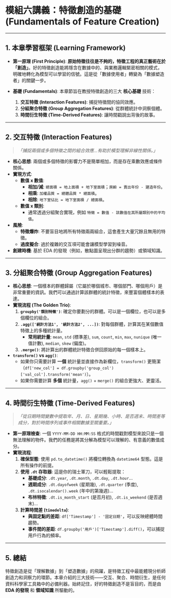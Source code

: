 # 模組六講義：特徵創造的基礎 (Fundamentals of Feature Creation)

---

## 1. 本章學習框架 (Learning Framework)

- **第一原理 (First Principle)**: **原始特徵往往是不夠的，特徵工程的真正藝術在於「創造」**。好的特徵創造能將隱含在數據中的、與業務邏輯緊密相關的模式，明確地轉化為模型可以學習的信號。這是從「數據使用者」轉變為「數據塑造者」的關鍵一步。

- **基礎 (Fundamentals)**: 本章節旨在教授特徵創造的三大 **核心基礎** 技術：
  1.  **交互特徵 (Interaction Features)**: 捕捉特徵間的協同效應。
  2.  **分組聚合特徵 (Group Aggregation Features)**: 從群體統計中洞察個體。
  3.  **時間衍生特徵 (Time-Derived Features)**: 讓時間戳說出背後的故事。

---

## 2. 交互特徵 (Interaction Features)

> *「捕捉兩個或多個特徵之間的組合效應...有助於模型理解非線性關係。」*

- **核心思想**: 兩個或多個特徵的影響力不是簡單相加，而是存在乘數效應或條件關係。
- **實現方式**:
  - **數值 x 數值**:
    - **相加/減**: `總面積 = 地上面積 + 地下室面積`；`房齡 = 賣出年份 - 建造年份`。
    - **相乘**: `加權品質 = 總體品質 * 總面積`。
    - **相除**: `地下室佔比 = 地下室面積 / 總面積`。
  - **數值 x 類別**:
    - 通常透過分組聚合實現，例如 `特徵 = 數值 - 該數值在其所屬類別中的平均值`。
- **風險**:
  - **特徵爆炸**: 不要盲目地將所有特徵兩兩組合，這會產生大量冗餘且無用的特徵。
  - **過度擬合**: 過於複雜的交互項可能會讓模型學習到噪音。
- **創建時機**: 基於 EDA 的發現（例如，散點圖呈現出分群的趨勢）或領域知識。

---

## 3. 分組聚合特徵 (Group Aggregation Features)

- **核心思想**: 一個樣本的群體歸屬（它屬於哪個城市、哪個部門、哪個用戶）是非常重要的資訊。我們可以通過計算該群體的統計特徵，來豐富個體樣本的表達。
- **實現流程 (The Golden Trio)**:
  1.  **`groupby('類別特徵')`**: 確定你要劃分的群體。可以是一個欄位，也可以是多個欄位的組合。
  2.  **`.agg(['統計方法1', '統計方法2', ...])`**: 對每個群體，計算其在某個數值特徵上的多種統計量。
      - **常用統計量**: `mean`, `std` (標準差), `sum`, `count`, `min`, `max`, `nunique` (唯一值計數), `median`, `skew` (偏度)。
  3.  **`.merge()`**: 將計算出的群體統計特徵合併回原始的每一個樣本上。
- **`transform()` vs `agg()`**:
  - 如果你只需要計算 **一個** 統計量並直接作為新欄位，`transform()` 更簡潔（`df['new_col'] = df.groupby('group_col')['val_col'].transform('mean')`）。
  - 如果你需要計算 **多個** 統計量，`agg()` + `merge()` 的組合更強大、更靈活。

---

## 4. 時間衍生特徵 (Time-Derived Features)

> *「從日期時間變數中提取年、月、日、星期幾、小時、是否週末、時間差等成分，對於時間序列或事件相關數據至關重要。」*

- **第一原理檢查**: 一個 `YYYY-MM-DD HH:MM:SS` 格式的時間戳對模型來說只是一個無法理解的物件。我們的任務是將其分解為模型可以理解的、有意義的數值成分。
- **實現流程**:
  1.  **確保型態**: 使用 `pd.to_datetime()` 將欄位轉換為 `datetime64` 型態。這是所有操作的前提。
  2.  **使用 `.dt` 存取器**: 這是你的瑞士軍刀，可以輕鬆提取：
      - **基礎成分**: `.dt.year`, `.dt.month`, `.dt.day`, `.dt.hour`...
      - **週期成分**: `.dt.dayofweek` (星期幾), `.dt.quarter` (季度), `.dt.isocalendar().week` (年中的第幾週)...
      - **布林特徵**: `.dt.is_month_start` (是否月初), `.dt.is_weekend` (是否週末)...
  3.  **計算時間差 (`timedelta`)**:
      - **與固定點的差距**: `df['Timestamp'] - '固定日期'`，可以反映總體時間趨勢。
      - **事件間的差距**: `df.groupby('用戶')['Timestamp'].diff()`，可以捕捉用戶行為的頻率。

---

## 5. 總結

特徵創造是從「理解數據」到「塑造數據」的飛躍，是特徵工程中最能體現分析師創造力和洞察力的環節。本章介紹的三大技術——交互、聚合、時間衍生，是任何資料科學家工具箱中的必備利器。始終記住，好的特徵創造不是盲目的，而是由 **EDA 的發現** 和 **領域知識** 所驅動的。 
